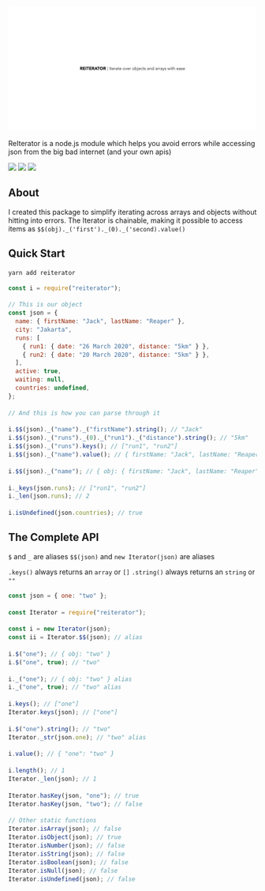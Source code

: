 ![](assets/logo.png)

ReIterator is a node.js module which helps you avoid errors while accessing json from the big bad internet (and your own apis)

![](https://img.shields.io/travis/sudhanshuraheja/reiterator.svg)
![](https://img.shields.io/codecov/c/github/sudhanshuraheja/reiterator/master.svg)
![](https://img.shields.io/github/license/sudhanshuraheja/reiterator.svg)

## About

I created this package to simplify iterating across arrays and objects without hitting into errors. The Iterator is chainable, making it possible to access items as `$$(obj)._('first')._(0)._('second).value()`

## Quick Start

```bash
yarn add reiterator
```

```js
const i = require("reiterator");

// This is our object
const json = {
  name: { firstName: "Jack", lastName: "Reaper" },
  city: "Jakarta",
  runs: [
    { run1: { date: "26 March 2020", distance: "5km" } },
    { run2: { date: "20 March 2020", distance: "5km" } },
  ],
  active: true,
  waiting: null,
  countries: undefined,
};

// And this is how you can parse through it

i.$$(json)._("name")._("firstName").string(); // "Jack"
i.$$(json)._("runs")._(0)._("run1")._("distance").string(); // "5km"
i.$$(json)._("runs").keys(); // ["run1", "run2"]
i.$$(json)._("name").value(); // { firstName: "Jack", lastName: "Reaper" }

i.$$(json)._("name"); // { obj: { firstName: "Jack", lastName: "Reaper" } }

i._keys(json.runs); // ["run1", "run2"]
i._len(json.runs); // 2

i.isUndefined(json.countries); // true
```

## The Complete API

`$` and `_` are aliases
`$$(json)` and `new Iterator(json)` are aliases

`.keys()` always returns an `array` or `[]`
`.string()` always returns an `string` or `""`

```js
const json = { one: "two" };

const Iterator = require("reiterator");

const i = new Iterator(json);
const ii = Iterator.$$(json); // alias

i.$("one"); // { obj: "two" }
i.$("one", true); // "two"

i._("one"); // { obj: "two" } alias
i._("one", true); // "two" alias

i.keys(); // ["one"]
Iterator.keys(json); // ["one"]

i.$("one").string(); // "two"
Iterator._str(json.one); // "two" alias

i.value(); // { "one": "two" }

i.length(); // 1
Iterator._len(json); // 1

Iterator.hasKey(json, "one"); // true
Iterator.hasKey(json, "two"); // false

// Other static functions
Iterator.isArray(json); // false
Iterator.isObject(json); // true
Iterator.isNumber(json); // false
Iterator.isString(json); // false
Iterator.isBoolean(json); // false
Iterator.isNull(json); // false
Iterator.isUndefined(json); // false
```
